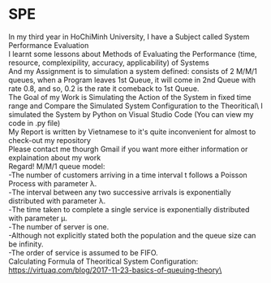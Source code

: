 # SPE
In my third year in HoChiMinh University, I have a Subject called System Performance Evaluation\
I learnt some lessons about Methods of Evaluating the Performance (time, resource, complexipility, accuracy, applicability) of Systems\
And my Assignment is to simulation a system defined: consists of 2 M/M/1 queues, when a Program leaves 1st Queue, it will come in 2nd Queue with rate 0.8, and so, 0.2 is the rate it comeback to 1st Queue.\
The Goal of my Work is Simulating the Action of the System in fixed time range and Compare the Simulated System Configuration to the Theoritical\ 
I simulated the System by Python on Visual Studio Code (You can view my code in .py file)\
My Report is written by Vietnamese to it's quite inconvenient for almost to check-out my repository\
Please contact me thourgh Gmail if you want more either information or explaination about my work\
Regard!
M/M/1 queue model:\
-The number of customers arriving in a time interval t follows a Poisson Process with parameter λ.\
-The interval between any two successive arrivals is exponentially distributed with parameter λ.\
-The time taken to complete a single service is exponentially distributed with parameter μ.\
-The number of server is one.\
-Although not explicitly stated both the population and the queue size can be infinity.\
-The order of service is assumed to be FIFO.\
Calculating Formula of Theoritical System Configuration: https://virtuaq.com/blog/2017-11-23-basics-of-queuing-theory\
